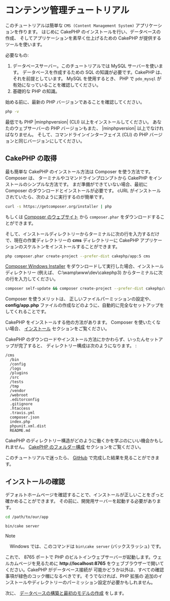 # コンテンツ管理チュートリアル

このチュートリアルは簡単な `CMS (Content Management System)` アプリケーションを作ります。
はじめに CakePHP のインストールを行い、データベースの作成、
そしてアプリケーションを素早く仕上げるための CakePHP が提供するツールを使います。

必要なもの:

1.  データベースサーバー。このチュートリアルでは MySQL サーバーを使います。
    データベースを作成するための SQL の知識が必要です。CakePHP は、それを前提としています。
    MySQL を使用するとき、 PHP で `pdo_mysql` が有効になっていることを確認してください。
2.  基礎的な PHP の知識。

始める前に、最新の PHP バージョンであることを確認してください。

``` bash
php -v
```

最低でも PHP |minphpversion| (CLI) 以上をインストールしてください。
あなたのウェブサーバーの PHP バージョンもまた、 |minphpversion| 以上でなければなりません。
そして、コマンドラインインターフェイス (CLI) の PHP バージョンと同じバージョンにしてください。

## CakePHP の取得

最も簡単な CakePHP のインストール方法は Composer を使う方法です。Composer は、
ターミナルやコマンドラインプロンプトから CakePHP をインストールのシンプルな方法です。
まだ準備ができていない場合、最初に Composer のダウンロードとインストールが必要です。
cURL がインストールされていたら、次のように実行するのが簡単です。

``` bash
curl -s https://getcomposer.org/installer | php
```

もしくは [Composer のウェブサイト](https://getcomposer.org/download/)
から `composer.phar` をダウンロードすることができます。

そして、インストールディレクトリーからターミナルに次の行を入力するだけで、現在の作業ディレクトリーの
**cms** ディレクトリーに CakePHP アプリケーションのスケルトンをインストールすることができます。

``` bash
php composer.phar create-project --prefer-dist cakephp/app:5 cms
```

[Composer Windows Installer](https://getcomposer.org/Composer-Setup.exe)
をダウンロードして実行した場合、インストールディレクトリー (例えば、 C:\wamp\www\dev\cakephp3)
からターミナルに次の行を入力してください。

``` bash
composer self-update && composer create-project --prefer-dist cakephp/app:5.* cms
```

Composer を使うメリットは、 正しいファイルパーミッションの設定や、 **config/app.php**
ファイルの作成などのように、自動的に完全なセットアップをしてくれることです。

CakePHP をインストールする他の方法があります。 Composer を使いたくない場合、
[インストール](../../installation) セクションをご覧ください。

CakePHP のダウンロードやインストール方法にかかわらず、いったんセットアップが完了すると、
ディレクトリー構成は次のようになります。 :

    /cms
      /bin
      /config
      /logs
      /plugins
      /src
      /tests
      /tmp
      /vendor
      /webroot
      .editorconfig
      .gitignore
      .htaccess
      .travis.yml
      composer.json
      index.php
      phpunit.xml.dist
      README.md

CakePHP のディレクトリー構造がどのように働くかを学ぶのにいい機会かもしれません。
[CakePHP のフォルダー構成](../../intro/cakephp-folder-structure) セクションをご覧ください。

このチュートリアルで迷ったら、 [GitHub](https://github.com/cakephp/cms-tutorial)
で完成した結果を見ることができます。

## インストールの確認

デフォルトホームページを確認することで、インストールが正しいことをざっと確かめることができます。
その前に、開発用サーバーを起動する必要があります。

``` bash
cd /path/to/our/app

bin/cake server
```

> [!NOTE]
> 　Windows では、このコマンドは `bin\cake server` (バックスラッシュ) です。

これで、 8765 ポートで PHP のビルトインウェブサーバーが起動します。ウェルカムページを見るために
**http://localhost:8765** をウェブブラウザーで開いてください。CakePHP がデータベース接続が
可能かどうか以外は、すべての確認事項が緑色のコック帽になるべきです。そうでなければ、PHP 拡張の
追加のインストールやディレクトリーのパーミッション設定が必要かもしれません。

次に、 [データベースの構築と最初のモデルの作成](../../tutorials-and-examples/cms/database)
をします。
